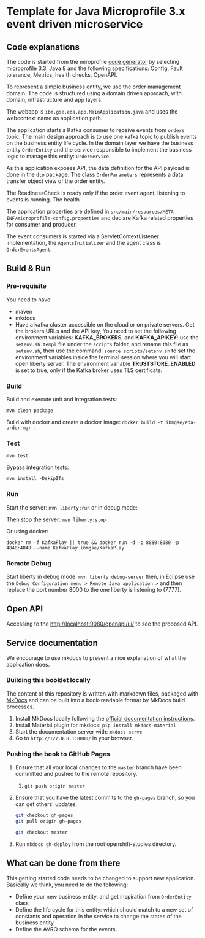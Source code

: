 # Template for Java Microprofile 3.x event driven microservice

## Code explanations

The code is started from the miroprofile [code generator](https://start.microprofile.io/) by selecting microprofile 3.3, Java 8 and the following specifications: Config, Fault tolerance, Metrics, health checks, OpenAPI.

To represent a simple business entity, we use the order management domain. The code is structured using a domain driven approach, with domain, infrastructure and app layers.

The webapp is `ibm.gse.eda.app.MainApplication.java` and uses the webcontext name as application path.

The application starts a Kafka consumer to receive events from `orders` topic. The main design approach is to use one kafka topic to publish events on the business entity life cycle. In the domain layer we have the business entity `OrderEntity` and the service responsible to implement the business logic to manage this entity: `OrderService`.

As this application exposes API, the data definition for the API payload is done in the `dto` package. The class `OrderParameters` represents a data transfer object view of the order entity.

The ReadinessCheck is ready only if the order event agent, listening to events is running. The health

The application properties are defined in `src/main/resources/META-INF/microprofile-config.properties` and declare Kafka related properties for consumer and producer.

The event consumers is started via a ServletContextListener implementation, the `AgentsInitializer` and the agent class is `OrderEventsAgent`.

## Build & Run

### Pre-requisite

You need to have:

* maven
* mkdocs
* Have a kafka cluster accessible on the cloud or on private servers. Get the brokers URLs and the API key, You need to set the following environment variables: **KAFKA_BROKERS**, and **KAFKA_APIKEY**: use the `setenv.sh.templ` file under the `scripts` folder, and rename this file as `setenv.sh`, then use the command: `source scripts/setenv.sh` to set the environment variables inside the terminal session where you will start open liberty server. 
The environment variable **TRUSTSTORE_ENABLED** is set to true, only if the Kafka broker uses TLS certificate.

### Build

Build and execute unit and integration tests:

```shell
mvn clean package
```

Build with docker and create a docker image: `docker build -t ibmgse/eda-order-mgr .`

### Test

`mvn test`

Bypass integration tests:

`mvn install -DskipITs`

### Run

Start the server: `mvn liberty:run` or in debug mode: 

Then stop the server: `mvn liberty:stop`

Or using docker:

```shell
docker rm -f KafkaPlay || true && docker run -d -p 8080:8080 -p 4848:4848 --name KafkaPlay ibmgse/KafkaPlay
```

### Remote Debug

Start liberty in debug mode: `mvn liberty:debug-server` then, in Eclipse use the `Debug Configuration menu > Remote Java application >` and then replace the port number 8000 to the one liberty is listening to (7777).

## Open API

Accessing to the [http://localhost:9080/openapi/ui/](http://localhost:9080/openapi/ui/) to see the proposed API.

## Service documentation

We encourage to use mkdocs to present a nice explanation of what the application does. 


### Building this booklet locally

The content of this repository is written with markdown files, packaged with [MkDocs](https://www.mkdocs.org/) and can be built into a book-readable format by MkDocs build processes.

1. Install MkDocs locally following the [official documentation instructions](https://www.mkdocs.org/#installation).
1. Install Material plugin for mkdocs:  `pip install mkdocs-material` 
1. Start the documentation server with: `mkdocs serve`
1. Go to `http://127.0.0.1:8000/` in your browser.

### Pushing the book to GitHub Pages

1. Ensure that all your local changes to the `master` branch have been committed and pushed to the remote repository.
   1. `git push origin master`
2. Ensure that you have the latest commits to the `gh-pages` branch, so you can get others' updates.

	```bash
	git checkout gh-pages
	git pull origin gh-pages
	
	git checkout master
	```

3. Run `mkdocs gh-deploy` from the root openshift-studies directory.

## What can be done from there

This getting started code needs to be changed to support new application. Basically we think, you need to do the following:

* Define your new business entity, and get inspiration from `OrderEntity` class
* Define the life cycle for this entity: which should match to a new set of constants and operation in the service to change the states of the business entity.
* Define the AVRO schema for the events. 

